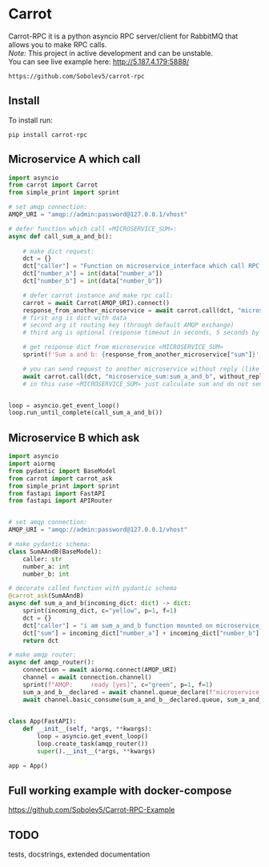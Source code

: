 # Carrot
Carrot-RPC it is a python asyncio RPC server/client for RabbitMQ that allows you to make RPC calls.  
*Note:* This project in active development and can be unstable.  
You can see live example here: http://5.187.4.179:5888/

```no-highlight
https://github.com/Sobolev5/carrot-rpc
```

## Install
To install run:
```no-highlight
pip install carrot-rpc
```


## Microservice A which call

```python
import asyncio
from carrot import Carrot
from simple_print import sprint

# set amqp connection:
AMQP_URI = "amqp://admin:password@127.0.0.1/vhost"

# defer function which call «MICROSERVICE_SUM»:
async def call_sum_a_and_b():
  
    # make dict request:
    dct = {}
    dct["caller"] = "Function on microservice_interface which call RPC in microservice_sum"
    dct["number_a"] = int(data["number_a"])
    dct["number_b"] = int(data["number_b"])

    # defer carrot instance and make rpc call:
    carrot = await Carrot(AMQP_URI).connect()
    response_from_another_microservice = await carrot.call(dct, "microservice_sum:sum_a_and_b", timeout=5)    
    # first arg is dict with data
    # second arg it routing key (through default AMQP exchange) 
    # third arg is optional (response timeout in seconds, 5 seconds by default) 

    # get response dict from microservice «MICROSERVICE_SUM»
    sprint(f'Sum a and b: {response_from_another_microservice["sum"]}', c="yellow", p=1, f=1)

    # you can send request to another microservice without reply (like standart call):
    await carrot.call(dct, "microservice_sum:sum_a_and_b", without_reply=True)
    # in this case «MICROSERVICE_SUM» just calculate sum and do not send response to caller.   


loop = asyncio.get_event_loop()
loop.run_until_complete(call_sum_a_and_b())

```


## Microservice B which ask

```python
import asyncio
import aiormq
from pydantic import BaseModel
from carrot import carrot_ask
from simple_print import sprint
from fastapi import FastAPI
from fastapi import APIRouter


# set amqp connection:
AMQP_URI = "amqp://admin:password@127.0.0.1/vhost"

# make pydantic schema:
class SumAAndB(BaseModel):
    caller: str
    number_a: int
    number_b: int

# decorate called function with pydantic schema
@carrot_ask(SumAAndB)
async def sum_a_and_b(incoming_dict: dict) -> dict:
    sprint(incoming_dict, c="yellow", p=1, f=1)
    dct = {}
    dct["caller"] = "i am sum_a_and_b function mounted on microservice_sum"
    dct["sum"] = incoming_dict["number_a"] + incoming_dict["number_b"]
    return dct

# make amqp router:
async def amqp_router():
    connection = await aiormq.connect(AMQP_URI)
    channel = await connection.channel()
    sprint(f"AMQP:     ready [yes]", c="green", p=1, f=1)
    sum_a_and_b__declared = await channel.queue_declare(f"microservice_sum:sum_a_and_b", durable=False)
    await channel.basic_consume(sum_a_and_b__declared.queue, sum_a_and_b, no_ack=False)  
    

class App(FastAPI):
    def __init__(self, *args, **kwargs):
        loop = asyncio.get_event_loop()
        loop.create_task(amqp_router())
        super().__init__(*args, **kwargs)

app = App()

```

## Full working example with docker-compose
https://github.com/Sobolev5/Carrot-RPC-Example


## TODO
tests, docstrings, extended documentation






